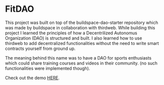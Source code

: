 # FitDAO

This project was built on top of the buildspace-dao-starter repository which was made by buildspace in collaboration with thirdweb. While building this project I learned the principles of how a Decentrilized Autonomus Organization (DAO) is structured and built. I also learned how to use thirdweb to add decentralized functionalities without the need to write smart contracts yourself from ground up.

The meaning behind this name was to have a DAO for sports enthusiasts which could share training courses and videos in their community. (no such functionalities were implemented though).

Check out the demo [HERE](https://fitdao.netlify.app/).
